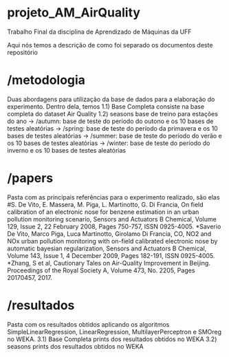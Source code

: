# projeto_AM_AirQuality
Trabalho Final da disciplina de Aprendizado de Máquinas da UFF

Aqui nós temos a descrição de como foi separado os documentos deste repositório

# /metodologia 
Duas abordagens para utilização da base de dados para a elaboração do experimento. Dentro dela, temos
    1.1) Base Completa consiste na base completa do dataset Air Quality
    1.2) seasons base de treino para estações do ano
        -> /autumn: base de teste do período do outono e os 10 bases de testes aleatórias
        -> /spring: base de teste do período da primavera e os 10 bases de testes aleatórias
        -> /summer: base de teste do período do verão e os 10 bases de testes aleatórias
        -> /winter: base de teste do período do inverno e os 10 bases de testes aleatórias

# /papers 
Pasta com as principais referências para o experimento realizado, são elas
    #S. De Vito, E. Massera, M. Piga, L. Martinotto, G. Di Francia, On field calibration of an electronic nose for benzene estimation in an urban pollution monitoring scenario, Sensors and Actuators B Chemical, Volume 129, Issue 2, 22 February 2008, Pages 750-757, ISSN 0925-4005.
    *Saverio De Vito, Marco Piga, Luca Martinotto, Girolamo Di Francia, CO, NO2 and NOx urban pollution monitoring with on-field calibrated electronic nose by automatic bayesian   regularization, Sensors and Actuators B Chemical, Volume 143, Issue 1, 4 December 2009, Pages 182-191, ISSN 0925-4005.
    *Zhang, S et al, Cautionary Tales on Air-Quality Improvement in Beijing. Proceedings of the Royal Society A, Volume 473, No. 2205, Pages 20170457, 2017.

# /resultados 
Pasta com os resultados obtidos aplicando os algoritmos SimpleLinearRegression, LinearRegression, MultilayerPerceptron e SMOreg no WEKA.
    3.1) Base Completa prints dos resultados obtidos no WEKA
    3.2) seasons prints dos resultados obtidos no WEKA
